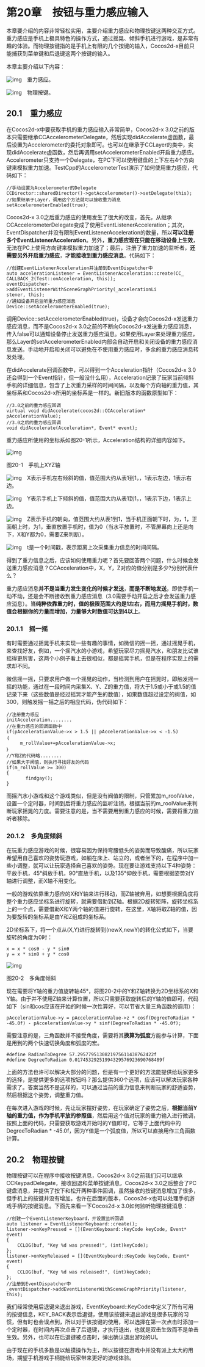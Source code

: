 # 第20章　按钮与重力感应输入

本章要介绍的内容非常轻松实用，主要介绍重力感应和物理按键这两种交互方式。 重力感应是手机上极具特色的操作方式，通过摇晃、倾斜手机进行游戏，是非常有趣的体验。而物理按键指的是手机上有限的几个按键的输入，Cocos2d-x目前只能捕获到菜单键和后退键这两个按键的输入。

本章主要介绍以下内容：

![img](https://gitee.com/nlpleaf/PicGo/raw/master/20200707155944.jpeg)　重力感应。

![img](https://gitee.com/nlpleaf/PicGo/raw/master/20200707155944.jpeg)　物理按键。

## 20.1　重力感应

在Cocos2d-x中要获取手机的重力感应输入非常简单，Cocos2d-x 3.0之前的版本只需要继承CCAccelerometerDelegate，然后实现didAccelerate虚函数，最后设置为Accelerometer的委托对象即可。也可以在继承于CCLayer的类中，实现didAccelerate虚函数，然后再调用setAccelerometerEnabled开启重力感应。Accelerometer只支持一个Delegate，在PC下可以使用键盘的上下左右4个方向键来模拟重力加速。TestCpp的AccelerometerTest演示了如何使用重力感应，代码如下：

```
//手动设置为Accelerometer的Delegate
CCDirector::sharedDirector()->getAccelerometer()->setDelegate(this);
//如果继承于Layer，调用这个方法就可以接收重力消息
setAccelerometerEnabled(true);
```

Cocos2d-x 3.0之后重力感应的使用发生了很大的改变，首先，从继承CCAccelerometerDelegate变成了使用EventListenerAcceleration；其次，EventDispatcher并没有限制EventListenerAcceleration的数量，所以**可以注册多个EventListenerAcceleration**。另外，**重力感应现在只能在移动设备上生效**，无法在PC上使用方向键来模拟重力加速了；最后，注册了重力加速的监听者，**还需要另外开启重力感应**，**才能接收到重力感应消息**。代码如下：

```
//创建EventListenerAcceleration并注册到EventDispatcher中
auto accelerationListener = EventListenerAcceleration::create(CC_ 
CALLBACK_2(Test::onAcceleration, this));
eventDispatcher->addEventListenerWithSceneGraphPriority(_accelerationLi
stener, this);
//通知设备开启监听重力感应消息
Device::setAccelerometerEnabled(true);
```

调用Device::setAccelerometerEnabled(true)，设备才会向Cocos2d-x发送重力感应消息，而不是Cocos2d-x 3.0之前的不断向Cocos2d-x发送重力感应消息，传入false可以通知设备停止发送重力感应消息。如果使用Layer来处理重力感应，那么Layer的setAccelerometerEnabled内部会自动开启和关闭设备的重力感应消息发送。手动地开启和关闭可以避免在不使用重力感应时，多余的重力感应消息转发处理。

在didAccelerate回调函数中，可以得到一个Acceleration指针（Cocos2d-x 3.0还会得到一个Event指针，但一般没什么用），Acceleration记录了玩家当前倾斜手机的详细信息，包含了上次重力采样的时间间隔，以及每个方向轴的重力值，其坐标系和Cocos2d-x所用的坐标系是一样的。新旧版本的函数原型如下：

```
//3.0之前的重力感应回调
virtual void didAccelerate(cocos2d::CCAcceleration* pAccelerationValue);
//3.0之后的重力感应回调
void didAccelerate(Acceleration*, Event* event);
```

重力感应所使用的坐标系如图20-1所示，Acceleration结构的详细内容如下。

![img](https://gitee.com/nlpleaf/PicGo/raw/master/20200707155945.jpeg)

图20-1　手机上XYZ轴

![img](https://gitee.com/nlpleaf/PicGo/raw/master/20200707155944.jpeg)　X表示手机左右倾斜的值，值范围大约从表1到1，，1表示左边，1表示右边。

![img](https://gitee.com/nlpleaf/PicGo/raw/master/20200707155944.jpeg)　Y表示手机上下倾斜的值，值范围大约从表1到1，，1表示下边，1表示上边。

![img](https://gitee.com/nlpleaf/PicGo/raw/master/20200707155944.jpeg)　Z表示手机的朝向，值范围大约从表1到1，当手机正面朝下时，为，1，正面朝上时，为1，垂直放置手机时，值为0（当水平放置时，不管屏幕向上还是向下，X和Y都为0，需要Z来判断）。

![img](https://gitee.com/nlpleaf/PicGo/raw/master/20200707155944.jpeg)　t是一个时间戳，表示距离上次采集重力信息的时间间隔。

得到了重力信息之后，应该如何使用重力呢？首先要回答两个问题，什么时候会发送重力感应消息？CCAcceleration中，X，Y，Z对应的值分别是多少?分别代表什么？

重力感应消息**并不是当重力发生变化的时候才发送**，**而是不断地发送**，即使手机一动不动，还是会不断接收到重力感应消息（3.0需要手动开启之后才会发送重力感应消息）。**当纯粹依靠重力时，值的极限范围大约是1左右，而用力摇晃手机时，数值会根据你的力量而增加，力量够大时数值可达到4以上**。

### 20.1.1　摇一摇

有时需要通过摇晃手机来实现一些有趣的事情，如微信的摇一摇，通过摇晃手机，来查找好友，例如，一个摇汽水的小游戏，希望玩家尽力摇晃汽水，和朋友比试谁摇得更厉害，这两个小例子看上去很相似，都是摇晃手机，但是在程序实现上的需求却不同。

微信摇一摇，只要求用户做一个摇晃的动作，当检测到用户在摇晃时，即触发摇一摇的功能，通过在一段时间内采集X、Y、Z的重力值，将大于1.5或小于或1.5的值记录下来（这些数值是经过摇晃才能产生的数值），如果数值超过设定的阀值，如300，则触发摇一摇之后的相应代码，伪代码如下：

```
//注册重力感应
initAcceleration........
//在重力感应的回调函数中
if(pAccelerationValue->x > 1.5 || pAccelerationValue->x < -1.5)
｛
     m_rollValue+=pAccelerationValue->x;
｝
//Y和Z的代码略........
//如果大于阀值，则执行寻找好友的代码
if(m_rollValue >= 300)
{
       findgay();
}
```

而摇汽水小游戏和这个游戏类似，但是没有阀值的限制，只管累加m_roolValue，设置一个定时器，时间到后将重力感应的监听注销，根据当前的m_roolValue来判断玩家摇晃的力度。需要注意的是，当不需要用到重力感应的时候，需要将重力监听者移除。

### 20.1.2　多角度倾斜

在玩重力感应游戏的时候，很容易因为保持弯腰低头的姿势而导致酸痛，所以玩家希望用自己喜欢的姿势玩游戏，如躺在床上、站立的，或者坐下的，在程序中加一些小调整，就可以让玩家选择自己喜欢的姿势。现在要让游戏支持以下4种姿势：平放手机，45°斜放手机，90°直放手机，以及135°仰放手机，需要根据姿势对Y轴进行调整，而X轴不用变化。

一般的游戏依靠重力感应的X和Y轴来进行移动，而Z轴被弃用，如想要根据角度将整个重力感应坐标系进行旋转，就需要借助到Z轴。根据2D旋转矩阵，旋转坐标系上的一个点，需要借助X和Y两个轴的值进行旋转，在这里，X轴将取Z轴的值，因为要旋转的坐标系是由Y和Z组成的坐标系。

2D坐标系下，将一个点从(X,Y)进行旋转到(newX,newY)的转化公式如下，当要旋转的角度为0时：

```
x = x * cosθ - y * sinθ
y = x * sinθ + y * cosθ
```

![img](https://gitee.com/nlpleaf/PicGo/raw/master/20200707155946.jpeg)

图20-2　多角度倾斜

现在需要将Y轴的重力值旋转轴45°，将图20-2中的Y和Z轴转换为2D坐标系的X和Y轴。由于并不使用Z轴来计算位置，所以只需要获取旋转后的Y轴的值即可，代码如下（sin和cos应该在开始的时候一次性算好，可以节省大量三角函数的调用）：

```
pAccelerationValue->y = pAccelerationValue->z * cosf(DegreeToRadian * 
-45.0f) - pAccelerationValue->y * sinf(DegreeToRadian * -45.0f);
```

需要注意的是，三角函数并不接受角度，需要将其**换算为弧度**方能参与计算，下面是用到的两个快速切换角度和弧度的宏。

```
#define RadianToDegree 57.2957795130821975611438762422f
#define DegreeToRadian 0.01745329251994329576923690768489f
```

上面的方法也许可以解决大部分的问题，但是有一个更好的方法能提供给玩家更多的选择，是提供更多的选项按钮吗？那么提供360个选项，应该可以解决玩家各种需求了。答案当然不是这样的，可以通过当前的重力信息来判断玩家的舒适姿势，然后根据这个姿势，调整重力值。

在每次进入游戏的时候，先让玩家摆好姿势，在玩家确定了姿势之后，**根据当前Y轴的重力值，作为手机平放的参照值**，然后用这个值对玩家的重力输入进行微调，按照上面的代码，只需要获取游戏开始时的Y值即可，它等于上面代码中的DegreeToRadian * -45.0f，因为Y值是一个弧度值，所以可以直接用作三角函数计算。

## 20.2　物理按键

物理按键可以在程序中接收按键消息，Cocos2d-x 3.0之前我们只可以继承CCKeypadDelegate，接收回退和菜单按键消息，Cocos2d-x 3.0之后整合了PC键盘消息，并提供了按下和松开两种事件回调，虽然接收的按键消息增加了很多，但手机上的按键并没有增加。也许在后面的版本，Cocos2d-x也可以处理手机游戏手柄的按键消息。下面先来看一下Cocos2d-x 3.0如何监听物理按键消息：

```
//创建一个EventListenerKeyboard，并设置监听回调
auto listener = EventListenerKeyboard::create();
listener->onKeyPressed = [](EventKeyboard::KeyCode keyCode, Event* event)
{
    CCLOG(buf, "Key %d was pressed!", (int)keyCode);
};
listener->onKeyReleased = [](EventKeyboard::KeyCode keyCode, Event* event)
{
    CCLOG(buf, "Key %d was released!", (int)keyCode);
};
//注册到EventDispatcher中
_eventDispatcher->addEventListenerWithSceneGraphPriority(listener, this);
```

我们经常使用后退键来退出游戏，EventKeyboard::KeyCode中定义了所有可用的按键信息，KEY_BACK表示后退键，使用该按键来退出游戏是很多玩家的习惯，但有时也会误点到，所以对于该按键的使用，可以选择在第一次点击时添加一个定时器，在时间内再次点击了后退键，才执行退出，也就是双击生效而不是单击生效。另外，也可以在后退键被点击时，弹出确认退出游戏的UI。

由于现在的手机多数是以触摸操作为主，所以按键在游戏中并没有派上太大的用场，期望手机游戏手柄能给玩家带来更好的游戏体验。